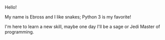Hello!

My name is Ebross and I like snakes; Python 3 is my favorite!

I'm here to learn a new skill, maybe one day I'll be a sage or Jedi Master of programming. 
